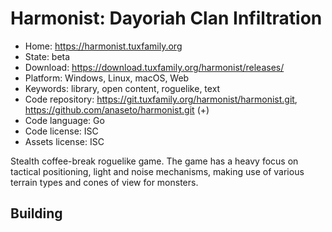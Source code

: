 # Harmonist: Dayoriah Clan Infiltration

- Home: https://harmonist.tuxfamily.org
- State: beta
- Download: https://download.tuxfamily.org/harmonist/releases/
- Platform: Windows, Linux, macOS, Web
- Keywords: library, open content, roguelike, text
- Code repository: https://git.tuxfamily.org/harmonist/harmonist.git, https://github.com/anaseto/harmonist.git (+)
- Code language: Go
- Code license: ISC
- Assets license: ISC

Stealth coffee-break roguelike game. The game has a heavy focus on tactical positioning, light and noise mechanisms, making use of various terrain types and cones of view for monsters.

## Building
